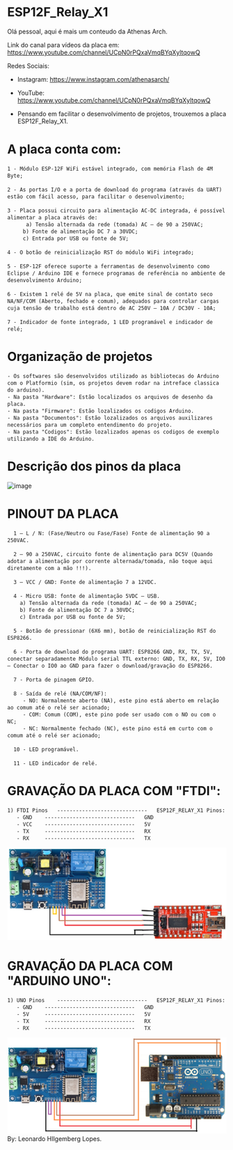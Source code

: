 # ESP12F_Relay_X1

Olá pessoal, aqui é mais um conteudo da Athenas Arch.

Link do canal para vídeos da placa em: https://www.youtube.com/channel/UCpN0rPQxaVmqBYqXyltqowQ

Redes Sociais:
   - Instagram: https://www.instagram.com/athenasarch/

   - YouTube: https://www.youtube.com/channel/UCpN0rPQxaVmqBYqXyltqowQ


* Pensando em facilitar o desenvolvimento de projetos, trouxemos a placa ESP12F_Relay_X1.

# A placa conta com:
    1 - Módulo ESP-12F WiFi estável integrado, com memória Flash de 4M Byte;
    
    2 - As portas I/O e a porta de download do programa (através da UART) estão com fácil acesso, para facilitar o desenvolvimento;

    3 - Placa possui circuito para alimentação AC-DC integrada, é possível alimentar a placa através de:
 	      a) Tensão alternada da rede (tomada) AC – de 90 a 250VAC;
         b) Fonte de alimentação DC 7 a 30VDC;
         c) Entrada por USB ou fonte de 5V;
    
    4 - O botão de reinicialização RST do módulo WiFi integrado;
   
    5 - ESP-12F oferece suporte a ferramentas de desenvolvimento como Eclipse / Arduino IDE e fornece programas de referência no ambiente de desenvolvimento Arduino;

    6 - Existem 1 relé de 5V na placa, que emite sinal de contato seco NA/NF/COM (Aberto, fechado e comum), adequados para controlar cargas cuja tensão de trabalho está dentro de AC 250V – 10A / DC30V - 10A;
   
    7 - Indicador de fonte integrado, 1 LED programável e indicador de relé;


# Organização de projetos
    - Os softwares são desenvolvidos utilizado as bibliotecas do Arduino com o Platformio (sim, os projetos devem rodar na intreface classica do arduino).
    - Na pasta "Hardware": Estão localizados os arquivos de desenho da placa.
    - Na pasta "Firmware": Estão lozalizados os codigos Arduino.
    - Na pasta "Documentos": Estão lozalizados os arquivos auxilizares necessários para um completo entendimento do projeto.
    - Na pasta "Codigos": Estão lozalizados apenas os codigos de exemplo utilizando a IDE do Arduino.

# Descrição dos pinos da placa

![image](https://user-images.githubusercontent.com/79209419/110711952-2a29ba80-81df-11eb-9e23-91c1d7102a50.png)

# PINOUT DA PLACA

      1 – L / N: (Fase/Neutro ou Fase/Fase) Fonte de alimentação 90 a 250VAC.
      
      2 – 90 a 250VAC, circuito fonte de alimentação para DC5V (Quando adotar a alimentação por corrente alternada/tomada, não toque aqui diretamente com a mão !!!).
      
      3 – VCC / GND: Fonte de alimentação 7 a 12VDC.
      
      4 - Micro USB: fonte de alimentação 5VDC – USB.
		a) Tensão alternada da rede (tomada) AC – de 90 a 250VAC;
		b) Fonte de alimentação DC 7 a 30VDC;
		c) Entrada por USB ou fonte de 5V;
      
      5 - Botão de pressionar (6X6 mm), botão de reinicialização RST do ESP8266.
      
      6 - Porta de download do programa UART: ESP8266 GND, RX, TX, 5V, conectar separadamente Módulo serial TTL externo: GND, TX, RX, 5V, IO0 – Conectar o IO0 ao GND para fazer o download/gravação do ESP8266. 
      
      7 - Porta de pinagem GPIO.
      
      8 - Saída de relé (NA/COM/NF):
         - NO: Normalmente aberto (NA), este pino está aberto em relação ao comum até o relé ser acionado;
         - COM: Comum (COM), este pino pode ser usado com o NO ou com o NC;
         - NC: Normalmente fechado (NC), este pino está em curto com o comum até o relé ser acionado;
      
      10 - LED programável.
      
      11 - LED indicador de relé.
      
# GRAVAÇÃO DA PLACA COM "FTDI":

	1) FTDI Pinos 	-----------------------------	ESP12F_RELAY_X1 Pinos:
	   - GND	-----------------------------	GND
	   - VCC	-----------------------------	5V
	   - TX		-----------------------------	RX
	   - RX		-----------------------------	TX

![image](https://raw.githubusercontent.com/AthenasArch/ESP12F_Relay_X1/main/Documentos/GravarComFTDI.png)

# GRAVAÇÃO DA PLACA COM "ARDUINO UNO":

	1) UNO Pinos 	-----------------------------	ESP12F_RELAY_X1 Pinos:
	   - GND	-----------------------------	GND
	   - 5V		-----------------------------	5V
	   - TX		-----------------------------	RX
	   - RX		-----------------------------	TX
![image](https://raw.githubusercontent.com/AthenasArch/ESP12F_Relay_X1/main/Documentos/GravarComUno.png)
By: Leonardo HIlgemberg Lopes.
